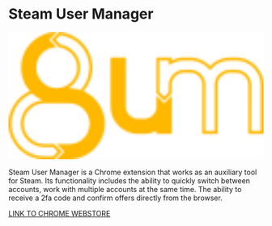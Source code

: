 # Steam User Manager

<p align="center" ><img width="600" src="https://raw.githubusercontent.com/16ROCK/Steam-User-Manager/b6887fb2327f74fd401975bc4ef9a7ddcf1f823b/popup/svg/sum.svg"/></p>

Steam User Manager is a Chrome extension that works as an auxiliary tool for Steam. Its functionality includes the ability to quickly switch between accounts, work with multiple accounts at the same time. The ability to receive a 2fa code and confirm offers directly from the browser.

[LINK TO CHROME WEBSTORE](https://chrome.google.com/webstore/detail/steam-user-manager/iodilljgbjnjooeololeoomijekomamf)
